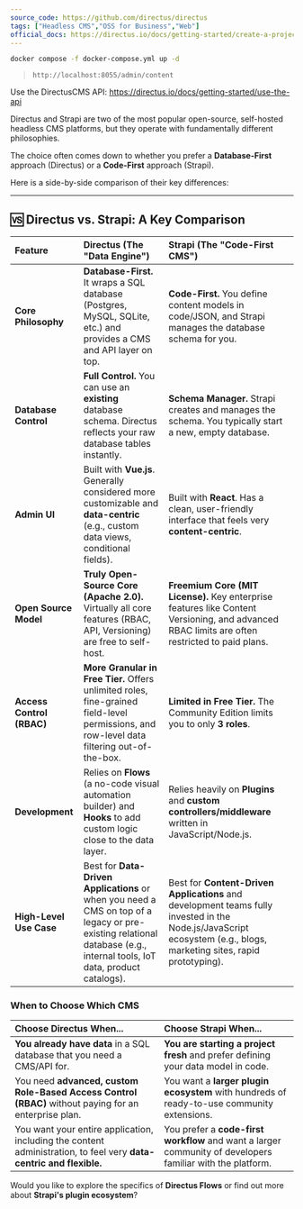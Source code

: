 ```yaml
---
source_code: https://github.com/directus/directus
tags: ["Headless CMS","OSS for Business","Web"]
official_docs: https://directus.io/docs/getting-started/create-a-project
---
```




```sh
docker compose -f docker-compose.yml up -d
```
> `http://localhost:8055/admin/content`

Use the DirectusCMS API: https://directus.io/docs/getting-started/use-the-api


Directus and Strapi are two of the most popular open-source, self-hosted headless CMS platforms, but they operate with fundamentally different philosophies.

The choice often comes down to whether you prefer a **Database-First** approach (Directus) or a **Code-First** approach (Strapi).

Here is a side-by-side comparison of their key differences:

---

## 🆚 Directus vs. Strapi: A Key Comparison

| Feature | Directus (The "Data Engine") | Strapi (The "Code-First CMS") |
| :--- | :--- | :--- |
| **Core Philosophy** | **Database-First.** It wraps a SQL database (Postgres, MySQL, SQLite, etc.) and provides a CMS and API layer on top. | **Code-First.** You define content models in code/JSON, and Strapi manages the database schema for you. |
| **Database Control** | **Full Control.** You can use an **existing** database schema. Directus reflects your raw database tables instantly. | **Schema Manager.** Strapi creates and manages the schema. You typically start a new, empty database. |
| **Admin UI** | Built with **Vue.js**. Generally considered more customizable and **data-centric** (e.g., custom data views, conditional fields). | Built with **React**. Has a clean, user-friendly interface that feels very **content-centric**. |
| **Open Source Model** | **Truly Open-Source Core (Apache 2.0).** Virtually all core features (RBAC, API, Versioning) are free to self-host. | **Freemium Core (MIT License).** Key enterprise features like Content Versioning, and advanced RBAC limits are often restricted to paid plans. |
| **Access Control (RBAC)** | **More Granular in Free Tier.** Offers unlimited roles, fine-grained field-level permissions, and row-level data filtering out-of-the-box. | **Limited in Free Tier.** The Community Edition limits you to only **3 roles**. |
| **Development** | Relies on **Flows** (a no-code visual automation builder) and **Hooks** to add custom logic close to the data layer. | Relies heavily on **Plugins** and **custom controllers/middleware** written in JavaScript/Node.js. |
| **High-Level Use Case** | Best for **Data-Driven Applications** or when you need a CMS on top of a legacy or pre-existing relational database (e.g., internal tools, IoT data, product catalogs). | Best for **Content-Driven Applications** and development teams fully invested in the Node.js/JavaScript ecosystem (e.g., blogs, marketing sites, rapid prototyping). |

### When to Choose Which CMS

| Choose **Directus** When... | Choose **Strapi** When... |
| :--- | :--- |
| **You already have data** in a SQL database that you need a CMS/API for. | **You are starting a project fresh** and prefer defining your data model in code. |
| You need **advanced, custom Role-Based Access Control (RBAC)** without paying for an enterprise plan. | You want a **larger plugin ecosystem** with hundreds of ready-to-use community extensions. |
| You want your entire application, including the content administration, to feel very **data-centric and flexible.** | You prefer a **code-first workflow** and want a larger community of developers familiar with the platform. |

Would you like to explore the specifics of **Directus Flows** or find out more about **Strapi's plugin ecosystem**?
